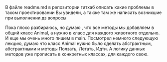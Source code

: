 В файле readme.md в репозитории гитхаб описать какие проблемы в таком проектировании Вы увидели, а также там же написать возникшие при выполнении дз вопросы

Пока плохо разбираюсь, но думаю , что все методы мы добавляем в общий класс Animal, а нужно в класс для каждого животного отдельно. И еще мы очень много пишем в main.
Посмотрел немного следующую лекцию, думаю что класс Animal нужно было сделать абстрактным, абстрактными и методы Ползать, Летать, Идти. А логику данных
методов уже прописать в конкретных классах, для каждого свою.
